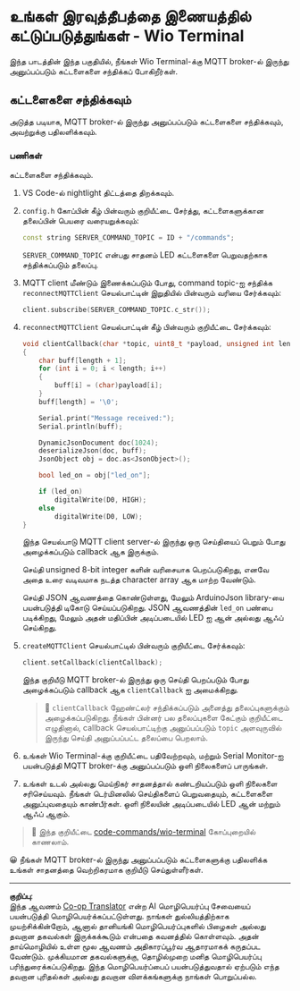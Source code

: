 <!--
CO_OP_TRANSLATOR_METADATA:
{
  "original_hash": "6754c915dae64ba70fcd5e52c37f3adf",
  "translation_date": "2025-10-11T11:18:59+00:00",
  "source_file": "1-getting-started/lessons/4-connect-internet/wio-terminal-commands.md",
  "language_code": "ta"
}
-->
# உங்கள் இரவுத்தீபத்தை இணையத்தில் கட்டுப்படுத்துங்கள் - Wio Terminal

இந்த பாடத்தின் இந்த பகுதியில், நீங்கள் Wio Terminal-க்கு MQTT broker-ல் இருந்து அனுப்பப்படும் கட்டளைகளை சந்திக்கப் போகிறீர்கள்.

## கட்டளைகளை சந்திக்கவும்

அடுத்த படியாக, MQTT broker-ல் இருந்து அனுப்பப்படும் கட்டளைகளை சந்திக்கவும், அவற்றுக்கு பதிலளிக்கவும்.

### பணிகள்

கட்டளைகளை சந்திக்கவும்.

1. VS Code-ல் nightlight திட்டத்தை திறக்கவும்.

1. `config.h` கோப்பின் கீழ் பின்வரும் குறியீட்டை சேர்த்து, கட்டளைகளுக்கான தலைப்பின் பெயரை வரையறுக்கவும்:

    ```cpp
    const string SERVER_COMMAND_TOPIC = ID + "/commands";
    ```

   `SERVER_COMMAND_TOPIC` என்பது சாதனம் LED கட்டளைகளை பெறுவதற்காக சந்திக்கப்படும் தலைப்பு.

1. MQTT client மீண்டும் இணைக்கப்படும் போது, command topic-ஐ சந்திக்க `reconnectMQTTClient` செயல்பாட்டின் இறுதியில் பின்வரும் வரியை சேர்க்கவும்:

    ```cpp
    client.subscribe(SERVER_COMMAND_TOPIC.c_str());
    ```

1. `reconnectMQTTClient` செயல்பாட்டின் கீழ் பின்வரும் குறியீட்டை சேர்க்கவும்:

    ```cpp
    void clientCallback(char *topic, uint8_t *payload, unsigned int length)
    {
        char buff[length + 1];
        for (int i = 0; i < length; i++)
        {
            buff[i] = (char)payload[i];
        }
        buff[length] = '\0';
    
        Serial.print("Message received:");
        Serial.println(buff);
    
        DynamicJsonDocument doc(1024);
        deserializeJson(doc, buff);
        JsonObject obj = doc.as<JsonObject>();
    
        bool led_on = obj["led_on"];
    
        if (led_on)
            digitalWrite(D0, HIGH);
        else
            digitalWrite(D0, LOW);
    }
    ```

   இந்த செயல்பாடு MQTT client server-ல் இருந்து ஒரு செய்தியைப் பெறும் போது அழைக்கப்படும் callback ஆக இருக்கும்.

   செய்தி unsigned 8-bit integer களின் வரிசையாக பெறப்படுகிறது, எனவே அதை உரை வடிவமாக நடத்த character array ஆக மாற்ற வேண்டும்.

   செய்தி JSON ஆவணத்தை கொண்டுள்ளது, மேலும் ArduinoJson library-யை பயன்படுத்தி டிகோடு செய்யப்படுகிறது. JSON ஆவணத்தின் `led_on` பண்பை படிக்கிறது, மேலும் அதன் மதிப்பின் அடிப்படையில் LED ஐ ஆன் அல்லது ஆஃப் செய்கிறது.

1. `createMQTTClient` செயல்பாட்டில் பின்வரும் குறியீட்டை சேர்க்கவும்:

    ```cpp
    client.setCallback(clientCallback);
    ```

   இந்த குறியீடு MQTT broker-ல் இருந்து ஒரு செய்தி பெறப்படும் போது அழைக்கப்படும் callback ஆக `clientCallback` ஐ அமைக்கிறது.

   > 💁 `clientCallback` ஹேண்ட்லர் சந்திக்கப்படும் அனைத்து தலைப்புகளுக்கும் அழைக்கப்படுகிறது. நீங்கள் பின்னர் பல தலைப்புகளை கேட்கும் குறியீட்டை எழுதினால், callback செயல்பாட்டிற்கு அனுப்பப்படும் `topic` அளவுருவில் இருந்து செய்தி அனுப்பப்பட்ட தலைப்பை பெறலாம்.

1. உங்கள் Wio Terminal-க்கு குறியீட்டை பதிவேற்றவும், மற்றும் Serial Monitor-ஐ பயன்படுத்தி MQTT broker-க்கு அனுப்பப்படும் ஒளி நிலைகளைப் பாருங்கள்.

1. உங்கள் உடல் அல்லது மெய்நிகர் சாதனத்தால் கண்டறியப்படும் ஒளி நிலைகளை சரிசெய்யவும். நீங்கள் டெர்மினலில் செய்திகளைப் பெறுவதையும், கட்டளைகளை அனுப்புவதையும் காண்பீர்கள். ஒளி நிலையின் அடிப்படையில் LED ஆன் மற்றும் ஆஃப் ஆகும்.

> 💁 இந்த குறியீட்டை [code-commands/wio-terminal](../../../../../1-getting-started/lessons/4-connect-internet/code-commands/wio-terminal) கோப்புறையில் காணலாம்.

😀 நீங்கள் MQTT broker-ல் இருந்து அனுப்பப்படும் கட்டளைகளுக்கு பதிலளிக்க உங்கள் சாதனத்தை வெற்றிகரமாக குறியீடு செய்துள்ளீர்கள்.

---

**குறிப்பு**:  
இந்த ஆவணம் [Co-op Translator](https://github.com/Azure/co-op-translator) என்ற AI மொழிபெயர்ப்பு சேவையைப் பயன்படுத்தி மொழிபெயர்க்கப்பட்டுள்ளது. நாங்கள் துல்லியத்திற்காக முயற்சிக்கின்றோம், ஆனால் தானியங்கி மொழிபெயர்ப்புகளில் பிழைகள் அல்லது தவறான தகவல்கள் இருக்கக்கூடும் என்பதை கவனத்தில் கொள்ளவும். அதன் தாய்மொழியில் உள்ள மூல ஆவணம் அதிகாரப்பூர்வ ஆதாரமாகக் கருதப்பட வேண்டும். முக்கியமான தகவல்களுக்கு, தொழில்முறை மனித மொழிபெயர்ப்பு பரிந்துரைக்கப்படுகிறது. இந்த மொழிபெயர்ப்பைப் பயன்படுத்துவதால் ஏற்படும் எந்த தவறான புரிதல்கள் அல்லது தவறான விளக்கங்களுக்கு நாங்கள் பொறுப்பல்ல.